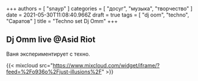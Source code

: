 +++
authors = [ "snayp" ]
categories = [ "досуг", "музыка", "творчество" ]
date = 2021-05-30T11:08:40.966Z
draft = true
tags = [ "dj oom", "techno", "Саратов" ]
title = "Techno set Dj Omm"
+++
## Dj Omm live @Asid Riot

Ваня экспериментирует с техно.

{{< mixcloud src="https://www.mixcloud.com/widget/iframe/?feed=%2Fo936o%2Fjust-illusions%2F" >}}
